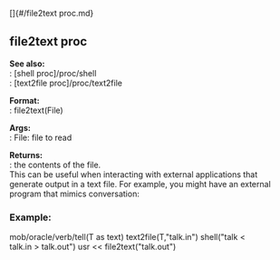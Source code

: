 []{#/file2text proc.md}    
## file2text proc    
**See also:**    
:   [shell proc]/proc/shell    
:   [text2file proc]/proc/text2file    
<!-- -->    
**Format:**    
:   file2text(File)    
<!-- -->    
**Args:**    
:   File: file to read    
<!-- -->    
**Returns:**    
:   the contents of the file.    
This can be useful when interacting with external applications that    
generate output in a text file. For example, you might have an external    
program that mimics conversation:    
### Example:    
mob/oracle/verb/tell(T as text) text2file(T,\"talk.in\") shell(\"talk \<    
talk.in \> talk.out\") usr \<\< file2text(\"talk.out\")  